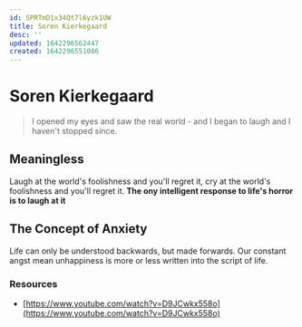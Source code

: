 ```yaml
---
id: SPRTmD1x34Qt7l6yzk1UW
title: Soren Kierkegaard
desc: ''
updated: 1642296562447
created: 1642296551086
---
```

# Soren Kierkegaard

> I opened my eyes and saw the real world - and I began to laugh and I haven't stopped since.

## Meaningless

Laugh at the world's foolishness and you'll regret it, cry at the world's foolishness and you'll regret it. **The ony intelligent response to life's horror is to laugh at it**

## The Concept of Anxiety

Life can only be understood backwards, but made forwards. Our constant angst mean unhappiness is more or less written into the script of life.

### Resources

* [https://www.youtube.com/watch?v=D9JCwkx558o](https://www.youtube.com/watch?v=D9JCwkx558o)

